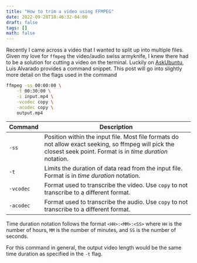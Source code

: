 ```yaml
---
title: "How to trim a video using FFMPEG"
date: 2022-09-28T18:46:32-04:00
draft: false
tags: []
math: false
---
```


Recently I came across a video that I wanted to split up into multiple files. Given my love for `ffmpeg` the video/audio swiss armyknife, I knew there had to be a solution for cutting a video on the terminal. Luckily on [AskUbuntu](https://askubuntu.com/a/56044), Luis Alvarado provides a command snippet. This post will go into slightly more detail on the flags used in the command

```bash
ffmpeg -ss 00:00:00 \
	-t 00:30:00 \
	-i input.mp4 \
	-vcodec copy \
	-acodec copy \
	output.mp4
```

| Command   | Description                                                  |
| --------- | ------------------------------------------------------------ |
| `-ss`     | Position within the input file. Most file formats do not allow exact seeking, so ffmpeg will pick the closest seek point. Format is in *time duration* notation. |
| `-t`      | Limits the duration of data read from the input file.  Format is in *time duration* notation. |
| `-vcodec` | Format used to transcribe the video. Use `copy` to not transcribe to a different format. |
| `-acodec` | Format used to transcribe the audio. Use `copy` to not transcribe to a different format. |

Time duration notation follows the format `<HH>:<MM>:<SS>` where `HH` is the number of hours, `MM` is the number of minutes, and `SS` is the number of seconds.

For this command in general, the output video length would be the same time duration as specified in the `-t` flag.